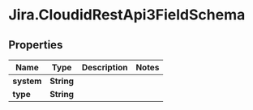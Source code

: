 # Jira.CloudidRestApi3FieldSchema

## Properties

Name | Type | Description | Notes
------------ | ------------- | ------------- | -------------
**system** | **String** |  | 
**type** | **String** |  | 



